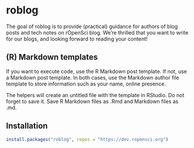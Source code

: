 
<!-- README.md is generated from README.Rmd. Please edit that file -->

# roblog

The goal of roblog is to provide (practical) guidance for authors of
blog posts and tech notes on rOpenSci blog. We’re thrilled that you want
to write for our blogs, and looking forward to reading your content\!

## (R) Markdown templates

If you want to execute code, use the R Markdown post template. If not,
use a Markdown post template. In both cases, use the Markdown author
file template to store information such as your name, online presence.

The helpers will create an untitled file with the template in RStudio.
Do not forget to save it. Save R Markdown files as .Rmd and Markdown
files as .md.

## Installation

``` r
install.packages("roblog", repos = "https://dev.ropensci.org")
```
